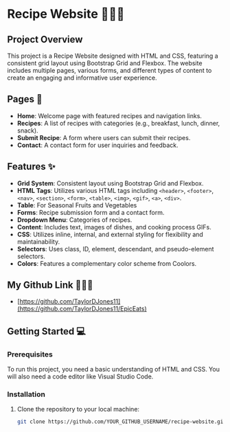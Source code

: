 # Recipe Website 🧑🏽‍🍳

## Project Overview
This project is a Recipe Website designed with HTML and CSS, featuring a consistent grid layout using Bootstrap Grid and Flexbox. The website includes multiple pages, various forms, and different types of content to create an engaging and informative user experience.

## Pages 📃
- **Home**: Welcome page with featured recipes and navigation links.
- **Recipes**: A list of recipes with categories (e.g., breakfast, lunch, dinner, snack).
- **Submit Recipe**: A form where users can submit their recipes.
- **Contact**: A contact form for user inquiries and feedback.

## Features ✨
- **Grid System**: Consistent layout using Bootstrap Grid and Flexbox.
- **HTML Tags**: Utilizes various HTML tags including `<header>`, `<footer>`, `<nav>`, `<section>`, `<form>`, `<table>`, `<img>`, `<gif>`, `<a>`, `<div>`.
- **Table**: For Seasonal Fruits and Vegetables
- **Forms**: Recipe submission form and a contact form.
- **Dropdown Menu**: Categories of recipes.
- **Content**: Includes text, images of dishes, and cooking process GIFs.
- **CSS**: Utilizes inline, internal, and external styling for flexibility and maintainability.
- **Selectors**: Uses class, ID, element, descendant, and pseudo-element selectors.
- **Colors**: Features a complementary color scheme from Coolors.

## My Github Link 👩🏽‍💻
- [https://github.com/TaylorDJones11](https://github.com/TaylorDJones11/EpicEats)

## Getting Started 💻
### Prerequisites
To run this project, you need a basic understanding of HTML and CSS. You will also need a code editor like Visual Studio Code.

### Installation
1. Clone the repository to your local machine:
   ```sh
   git clone https://github.com/YOUR_GITHUB_USERNAME/recipe-website.git
